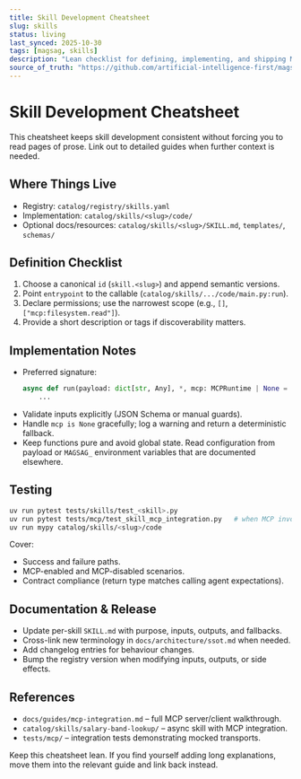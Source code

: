 ```yaml
---
title: Skill Development Cheatsheet
slug: skills
status: living
last_synced: 2025-10-30
tags: [magsag, skills]
description: "Lean checklist for defining, implementing, and shipping MAGSAG skills."
source_of_truth: "https://github.com/artificial-intelligence-first/magsag"
---
```


# Skill Development Cheatsheet

This cheatsheet keeps skill development consistent without forcing you to read
pages of prose. Link out to detailed guides when further context is needed.

## Where Things Live

- Registry: `catalog/registry/skills.yaml`
- Implementation: `catalog/skills/<slug>/code/`
- Optional docs/resources: `catalog/skills/<slug>/SKILL.md`, `templates/`, `schemas/`

## Definition Checklist

1. Choose a canonical `id` (`skill.<slug>`) and append semantic versions.
2. Point `entrypoint` to the callable (`catalog/skills/.../code/main.py:run`).
3. Declare permissions; use the narrowest scope (e.g., `[]`, `["mcp:filesystem.read"]`).
4. Provide a short description or tags if discoverability matters.

## Implementation Notes

- Preferred signature:
  ```python
  async def run(payload: dict[str, Any], *, mcp: MCPRuntime | None = None) -> dict[str, Any]:
      ...
  ```
- Validate inputs explicitly (JSON Schema or manual guards).
- Handle `mcp is None` gracefully; log a warning and return a deterministic fallback.
- Keep functions pure and avoid global state. Read configuration from payload or
  `MAGSAG_` environment variables that are documented elsewhere.

## Testing

```bash
uv run pytest tests/skills/test_<skill>.py
uv run pytest tests/mcp/test_skill_mcp_integration.py   # when MCP involved
uv run mypy catalog/skills/<slug>/code
```

Cover:
- Success and failure paths.
- MCP-enabled and MCP-disabled scenarios.
- Contract compliance (return type matches calling agent expectations).

## Documentation & Release

- Update per-skill `SKILL.md` with purpose, inputs, outputs, and fallbacks.
- Cross-link new terminology in `docs/architecture/ssot.md` when needed.
- Add changelog entries for behaviour changes.
- Bump the registry version when modifying inputs, outputs, or side effects.

## References

- `docs/guides/mcp-integration.md` – full MCP server/client walkthrough.
- `catalog/skills/salary-band-lookup/` – async skill with MCP integration.
- `tests/mcp/` – integration tests demonstrating mocked transports.

Keep this cheatsheet lean. If you find yourself adding long explanations, move
them into the relevant guide and link back instead.
